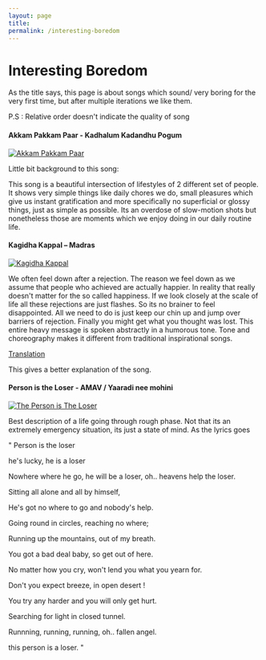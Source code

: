```yaml
---
layout: page
title: 
permalink: /interesting-boredom
---
```


# Interesting Boredom

As the title says, this page is about songs which sound/ very boring for the very first time, but after multiple iterations we like them.

P.S : Relative order doesn't indicate the quality of song 

####  Akkam Pakkam Paar - Kadhalum Kadandhu Pogum

[![Akkam Pakkam Paar](https://img.youtube.com/vi/ijiQ2vsIJqg/0.jpg)](https://www.youtube.com/watch?v=ijiQ2vsIJqg)

Little bit background to this song:

This song is a beautiful intersection of lifestyles of 2 different set of people.
It shows very simple things like daily chores we do, small pleasures which give us instant gratification and more specifically no superficial or glossy things,
just as simple as possible. Its an overdose of slow-motion shots but nonetheless those are moments which we enjoy doing in our daily routine life.




#### Kagidha Kappal – Madras

[![Kagidha Kappal](https://img.youtube.com/vi/UlpVkEtb6w4/0.jpg)](https://www.youtube.com/watch?v=UlpVkEtb6w4)

We often feel down after a rejection. The reason we feel down as we assume that people who achieved are actually happier. In reality that really doesn't matter for the so called happiness. If we look closely at the scale of life all these rejections are just flashes. So its no brainer to feel disappointed. All we need to do is just keep our chin up and jump over barriers of rejection. Finally you might get what you thought was lost. This entire heavy message is spoken abstractly in a humorous tone. Tone and choreography makes it different from traditional inspirational songs. 

[Translation](https://ajzpage.wordpress.com/2016/01/22/kakidha-kappal-madras-lyrics-english-translation/)

This gives a better explanation of the song. 


#### Person is the Loser - AMAV / Yaaradi nee mohini

[![The Person is The Loser](https://img.youtube.com/vi/Izoy1c_C9Bc/0.jpg)](https://www.youtube.com/watch?v=Izoy1c_C9Bc)

Best description of a life going through rough phase. Not that its an extremely emergency situation, its just a state of mind. 
As the lyrics goes

"
Person is the loser

he's lucky, he is a loser

Nowhere where he go, he will be a loser, oh.. heavens help the loser.

Sitting all alone and all by himself,

He's got no where to go and nobody's help.

Going round in circles, reaching no where;

Running up the mountains, out of my breath.

You got a bad deal baby, so get out of here.

No matter how you cry, won't lend you what you yearn for.

Don't you expect breeze, in open desert !

You try any harder and you will only get hurt.

Searching for light in closed tunnel.

Runnning, running, running, oh.. fallen angel.

this person is a loser.
"
